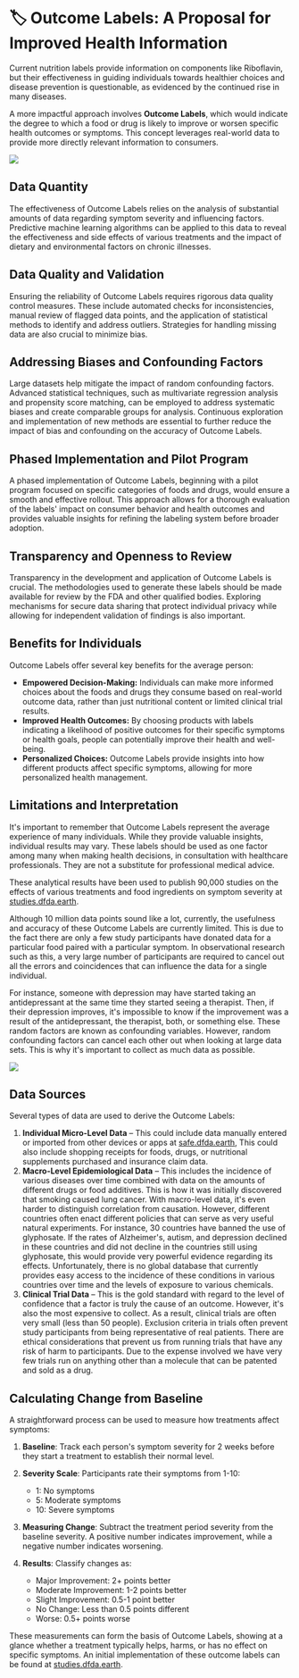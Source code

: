 # 🏷 Outcome Labels: A Proposal for Improved Health Information

Current nutrition labels provide information on components like Riboflavin, but their effectiveness in guiding individuals towards healthier choices and disease prevention is questionable, as evidenced by the continued rise in many diseases.

A more impactful approach involves **Outcome Labels**, which would indicate the degree to which a food or drug is likely to improve or worsen specific health outcomes or symptoms. This concept leverages real-world data to provide more directly relevant information to consumers.

![](https://crowdsourcingcures.org/wp-content/uploads/2021/05/nutrition-facts-vs-outcome-labels-melatonin-1024x592.png)

## Data Quantity

The effectiveness of Outcome Labels relies on the analysis of substantial amounts of data regarding symptom severity and influencing factors. Predictive machine learning algorithms can be applied to this data to reveal the effectiveness and side effects of various treatments and the impact of dietary and environmental factors on chronic illnesses.

## Data Quality and Validation

Ensuring the reliability of Outcome Labels requires rigorous data quality control measures. These include automated checks for inconsistencies, manual review of flagged data points, and the application of statistical methods to identify and address outliers. Strategies for handling missing data are also crucial to minimize bias.

## Addressing Biases and Confounding Factors

Large datasets help mitigate the impact of random confounding factors. Advanced statistical techniques, such as multivariate regression analysis and propensity score matching, can be employed to address systematic biases and create comparable groups for analysis. Continuous exploration and implementation of new methods are essential to further reduce the impact of bias and confounding on the accuracy of Outcome Labels.

## Phased Implementation and Pilot Program

A phased implementation of Outcome Labels, beginning with a pilot program focused on specific categories of foods and drugs, would ensure a smooth and effective rollout. This approach allows for a thorough evaluation of the labels' impact on consumer behavior and health outcomes and provides valuable insights for refining the labeling system before broader adoption.

## Transparency and Openness to Review

Transparency in the development and application of Outcome Labels is crucial. The methodologies used to generate these labels should be made available for review by the FDA and other qualified bodies. Exploring mechanisms for secure data sharing that protect individual privacy while allowing for independent validation of findings is also important.

## Benefits for Individuals

Outcome Labels offer several key benefits for the average person:

*   **Empowered Decision-Making:**  Individuals can make more informed choices about the foods and drugs they consume based on real-world outcome data, rather than just nutritional content or limited clinical trial results.
*   **Improved Health Outcomes:** By choosing products with labels indicating a likelihood of positive outcomes for their specific symptoms or health goals, people can potentially improve their health and well-being.
*   **Personalized Choices:** Outcome Labels provide insights into how different products affect specific symptoms, allowing for more personalized health management.

## Limitations and Interpretation

It's important to remember that Outcome Labels represent the average experience of many individuals. While they provide valuable insights, individual results may vary. These labels should be used as one factor among many when making health decisions, in consultation with healthcare professionals. They are not a substitute for professional medical advice.

These analytical results have been used to publish 90,000 studies on the effects of various treatments and food ingredients on symptom severity at [studies.dfda.earth](https://studies.dfda.earth).

Although 10 million data points sound like a lot, currently, the usefulness and accuracy of these Outcome Labels are currently limited. This is due to the fact there are only a few study participants have donated data for a particular food paired with a particular symptom. In observational research such as this, a very large number of participants are required to cancel out all the errors and coincidences that can influence the data for a single individual.

For instance, someone with depression may have started taking an antidepressant at the same time they started seeing a therapist. Then, if their depression improves, it's impossible to know if the improvement was a result of the antidepressant, the therapist, both, or something else. These random factors are known as confounding variables. However, random confounding factors can cancel each other out when looking at large data sets. This is why it's important to collect as much data as possible.

![](https://static.crowdsourcingcures.org/video/johnny-5-need-input.gif)

## Data Sources

Several types of data are used to derive the Outcome Labels:

1. **Individual Micro-Level Data** – This could include data manually entered or imported from other devices or apps at [safe.dfda.earth](http://safe.dfda.earth), This could also include shopping receipts for foods, drugs, or nutritional supplements purchased and insurance claim data.
2. **Macro-Level Epidemiological Data** – This includes the incidence of various diseases over time combined with data on the amounts of different drugs or food additives. This is how it was initially discovered that smoking caused lung cancer. With macro-level data, it's even harder to distinguish correlation from causation. However, different countries often enact different policies that can serve as very useful natural experiments. For instance, 30 countries have banned the use of glyphosate. If the rates of Alzheimer's, autism, and depression declined in these countries and did not decline in the countries still using glyphosate, this would provide very powerful evidence regarding its effects. Unfortunately, there is no global database that currently provides easy access to the incidence of these conditions in various countries over time and the levels of exposure to various chemicals.
3. **Clinical Trial Data** – This is the gold standard with regard to the level of confidence that a factor is truly the cause of an outcome. However, it's also the most expensive to collect. As a result, clinical trials are often very small (less than 50 people). Exclusion criteria in trials often prevent study participants from being representative of real patients. There are ethical considerations that prevent us from running trials that have any risk of harm to participants. Due to the expense involved we have very few trials run on anything other than a molecule that can be patented and sold as a drug.

## Calculating Change from Baseline

A straightforward process can be used to measure how treatments affect symptoms:

1. **Baseline**: Track each person's symptom severity for 2 weeks before they start a treatment to establish their normal level.
2. **Severity Scale**: Participants rate their symptoms from 1-10:

    *   1: No symptoms
    *   5: Moderate symptoms
    *   10: Severe symptoms
3. **Measuring Change**: Subtract the treatment period severity from the baseline severity. A positive number indicates improvement, while a negative number indicates worsening.
4. **Results**: Classify changes as:

    *   Major Improvement: 2+ points better
    *   Moderate Improvement: 1-2 points better
    *   Slight Improvement: 0.5-1 point better
    *   No Change: Less than 0.5 points different
    *   Worse: 0.5+ points worse

These measurements can form the basis of Outcome Labels, showing at a glance whether a treatment typically helps, harms, or has no effect on specific symptoms. An initial implementation of these outcome labels can be found at [studies.dfda.earth](https://studies.dfda.earth).
